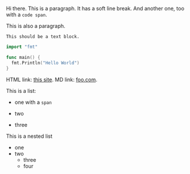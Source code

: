 Hi there. This is a paragraph.
It has a soft line break.
And another one, too with a `code span`.

This is also a paragraph.

    This should be a text block.


```go
import "fmt"

func main() {
  fmt.Println("Hello World")
}
```

HTML link: <a href="example.com">this site</a>.
MD link: [foo.com](http://foo.com).

This is a list:

- one with a `span`
- two 

- three

This is a nested list

* one
* two
    * three
    * four
